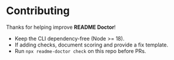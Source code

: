 # Contributing

Thanks for helping improve **README Doctor**!

- Keep the CLI dependency-free (Node >= 18).
- If adding checks, document scoring and provide a fix template.
- Run `npx readme-doctor check` on this repo before PRs.
